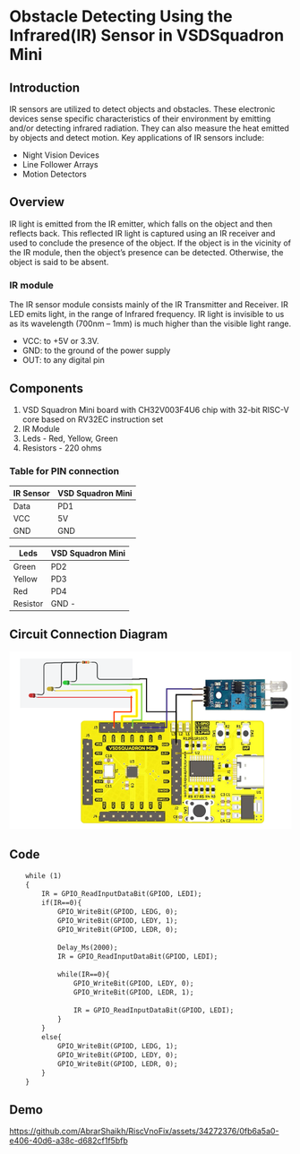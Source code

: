 # Obstacle Detecting Using the Infrared(IR) Sensor in VSDSquadron Mini

## Introduction

IR sensors are utilized to detect objects and obstacles. These electronic devices sense specific characteristics of their environment by emitting and/or detecting infrared radiation. 
They can also measure the heat emitted by objects and detect motion. Key applications of IR sensors include:
- Night Vision Devices
- Line Follower Arrays
- Motion Detectors

## Overview
IR light is emitted from the IR emitter, which falls on the object and then reflects back. 
This reflected IR light is captured using an IR receiver and used to conclude the presence of the object. 
If the object is in the vicinity of the IR module, then the object’s presence can be detected. Otherwise, the object is said to be absent.

### IR module
The IR sensor module consists mainly of the IR Transmitter and Receiver. 
IR LED emits light, in the range of Infrared frequency. 
IR light is invisible to us as its wavelength (700nm – 1mm) is much higher than the visible light range. 
- VCC: to +5V or 3.3V. 
- GND: to the ground of the power supply 
- OUT: to any digital pin 

## Components 
1. VSD Squadron Mini board with CH32V003F4U6 chip with 32-bit RISC-V core based on RV32EC instruction set
2. IR Module
3. Leds - Red, Yellow, Green
4. Resistors - 220 ohms

###  Table for PIN connection
| IR Sensor | VSD Squadron Mini |
| ------------- | ------------- |
| Data | PD1 |
| VCC | 5V |
| GND | GND |

| Leds | VSD Squadron Mini |
| ------------- | ------------- |
| Green | PD2 |
| Yellow | PD3 |
| Red | PD4 |
| Resistor | GND - |

## Circuit Connection Diagram
![image](crkDiagram.png)

## Code
```
	while (1)
	{
		IR = GPIO_ReadInputDataBit(GPIOD, LEDI);
		if(IR==0){
			GPIO_WriteBit(GPIOD, LEDG, 0);
			GPIO_WriteBit(GPIOD, LEDY, 1);
			GPIO_WriteBit(GPIOD, LEDR, 0);

			Delay_Ms(2000);
			IR = GPIO_ReadInputDataBit(GPIOD, LEDI);

			while(IR==0){
				GPIO_WriteBit(GPIOD, LEDY, 0);
				GPIO_WriteBit(GPIOD, LEDR, 1);

				IR = GPIO_ReadInputDataBit(GPIOD, LEDI);
			}
		}
		else{
			GPIO_WriteBit(GPIOD, LEDG, 1);
			GPIO_WriteBit(GPIOD, LEDY, 0);
			GPIO_WriteBit(GPIOD, LEDR, 0);
		}
	}
```
## Demo
https://github.com/AbrarShaikh/RiscVnoFix/assets/34272376/0fb6a5a0-e406-40d6-a38c-d682cf1f5bfb



